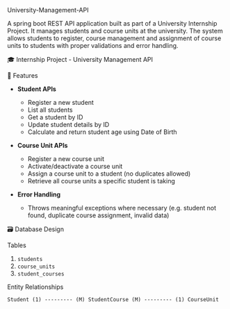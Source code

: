  University-Management-API

 
A spring boot REST API application built as part of a University Internship Project. It manages students and course units at the university. The system allows students to register, course management and assignment of course units to students with proper validations and error handling.

 🎓 Internship Project - University Management API

 🚀 Features

- **Student APIs**
  - Register a new student
  - List all students
  - Get a student by ID
  - Update student details by ID
  - Calculate and return student age using Date of Birth

- **Course Unit APIs**
  - Register a new course unit
  - Activate/deactivate a course unit
  - Assign a course unit to a student (no duplicates allowed)
  - Retrieve all course units a specific student is taking

- **Error Handling**
  - Throws meaningful exceptions where necessary (e.g. student not found, duplicate course assignment, invalid data)

 🗃️ Database Design

 Tables

1. `students`
2. `course_units`
3. `student_courses` 

 Entity Relationships

```text
Student (1) --------- (M) StudentCourse (M) --------- (1) CourseUnit

